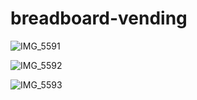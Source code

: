 # breadboard-vending

![IMG_5591](https://github.com/user-attachments/assets/b1b46d82-cc9b-4c68-9cdf-3b831a38f2fc)

![IMG_5592](https://github.com/user-attachments/assets/376aaba9-7300-4c52-92c6-501a1efdc6c1)

![IMG_5593](https://github.com/user-attachments/assets/4479f7aa-0c2e-42a6-aa01-5447a7fe5dae)
